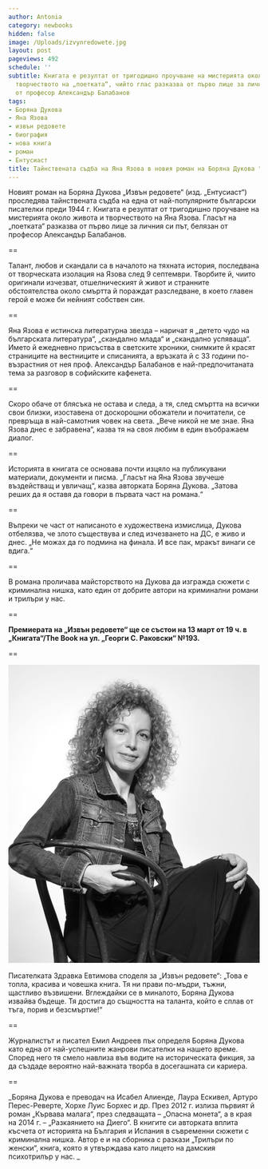 ```yaml
---
author: Antonia
category: newbooks
hidden: false
image: /Uploads/izvynredowete.jpg
layout: post
pageviews: 492
schedule: ''
subtitle: Книгата е резултат от тригодишно проучване на мистерията около живота и
  творчеството на „поетката“, чийто глас разказва от първо лице за личния ѝ път, белязан
  от професор Александър Балабанов
tags:
- Боряна Дукова
- Яна Язова
- извън редовете
- биография
- нова книга
- роман
- Ентусиаст
title: Тайнствената съдба на Яна Язова в новия роман на Боряна Дукова "Извън редовете"
---
```


Новият роман на Боряна Дукова „Извън редовете“ (изд. „Ентусиаст“) проследява тайнствената съдба на една от най-популярните български писателки преди 1944 г. Книгата е резултат от тригодишно проучване на мистерията около живота и творчеството на Яна Язова. Гласът на „поетката“ разказва от първо лице за личния си път, белязан от професор Александър Балабанов. 

\==

Талант, любов и скандали са в началото на тяхната история, последвана от творческата изолация на Язова след 9 септември. Творбите й, чиито оригинали изчезват, отшелническият й живот и странните обстоятелства около смъртта й пораждат разследване, в което главен герой е може би нейният собствен син.

\==

Яна Язова е истинска литературна звезда – наричат я „детето чудо на българската литература“, „скандално млада“ и „скандално успяваща“. Името й ежедневно присъства в светските хроники, снимките й красят страниците на вестниците и списанията, а връзката й с 33 години по-възрастния от нея проф. Александър Балабанов е най-предпочитаната тема за разговор в софийските кафенета. 

\==

Скоро обаче от блясъка не остава и следа, а тя, след смъртта на всички свои близки, изоставена от доскорошни обожатели и почитатели, се превръща в най-самотния човек на света. „Вече никой не ме знае. Яна Язова днес е забравена“, казва тя на своя любим в един въображаем диалог.

\==

Историята в книгата се основава почти изцяло на публикувани материали, документи и писма. „Гласът на Яна Язова звучеше въздействащ и увличащ“, казва авторката Боряна Дукова. „Затова реших да я оставя да говори в първата част на романа.“ 

\==

Въпреки че част от написаното е художествена измислица, Дукова отбелязва, че злото съществува и след изчезването на ДС, е  живо и днес. „Не можах да го подмина на финала. И все пак, мракът винаги се вдига.“

\==

В романа проличава майсторството на Дукова да изгражда сюжети с криминална нишка, като един от добрите автори на криминални романи и трилъри у нас.

\==

**Премиерата на „Извън редовете“ ще се състои на 13 март от 19 ч. в „Книгата“/The Book на ул. „Георги С. Раковски“ №193.**

\==

![](/Uploads/boryanadukova.jpg)

Писателката Здравка Евтимова споделя за „Извън редовете“: „Това е топла, красива и човешка книга. Тя ни прави по-мъдри, тъжни, щастливо възвишени. Вглеждайки се в миналото, Боряна Дукова извайва бъдеще. Тя достига до същността на таланта, който е сплав от тъга, порив и безсмъртие!“

\==

Журналистът и писател Емил Андреев пък определя Боряна Дукова като една от най-успешните жанрови писателки на нашето време. Според него тя смело навлиза във водите на историческата фикция, за да създаде вероятно най-важната творба в досегашната си кариера. 

\==

_Боряна Дукова е преводач на Исабел Алиенде, Лаура Ескивел, Артуро Перес-Реверте, Хорхе Луис Борхес и др. През 2012 г. излиза първият й роман „Кървава малага“, през следващата – „Опасна монета“, а в края на 2014 г. – „Разкаянието на Диего“. В книгите си авторката вплита късчета от историята на България и Испания в съвременни сюжети с криминална нишка. Автор е и на сборника с разкази „Трилъри по женски“, книга, която я утвърждава като лицето на дамския психотрилър у нас. _